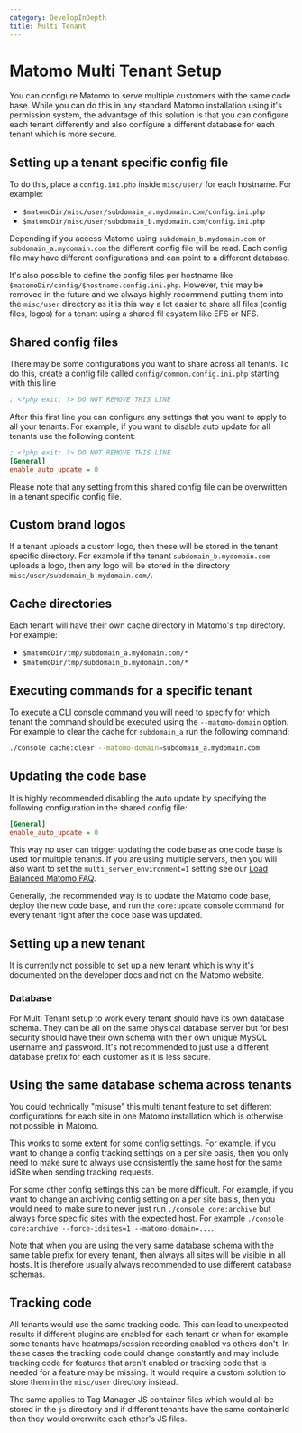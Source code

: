 ```yaml
---
category: DevelopInDepth
title: Multi Tenant
---
```

# Matomo Multi Tenant Setup

You can configure Matomo to serve multiple customers with the same code base. While you can do this in any standard Matomo installation using it's permission system, the advantage of this solution is that you can configure each tenant differently and also configure a different database for each tenant which is more secure.

## Setting up a tenant specific config file

To do this, place a `config.ini.php` inside `misc/user/` for each hostname. For example:

* `$matomoDir/misc/user/subdomain_a.mydomain.com/config.ini.php`
* `$matomoDir/misc/user/subdomain_b.mydomain.com/config.ini.php`

Depending if you access Matomo using `subdomain_b.mydomain.com` or `subdomain_a.mydomain.com` the different config file will be read. Each config file may have different configurations and can point to a different database.

It's also possible to define the config files per hostname like `$matomoDir/config/$hostname.config.ini.php`. However, this may be removed in the future and we always highly recommend putting them into the `misc/user` directory as it is this way a lot easier to share all files (config files, logos) for a tenant using a shared fil esystem like EFS or NFS.

## Shared config files

There may be some configurations you want to share across all tenants. To do this, create a config file called `config/common.config.ini.php` starting with this line

```ini
; <?php exit; ?> DO NOT REMOVE THIS LINE
```

After this first line you can configure any settings that you want to apply to all your tenants. For example, if you want to disable auto update for all tenants use the following content:

```ini
; <?php exit; ?> DO NOT REMOVE THIS LINE
[General]
enable_auto_update = 0
```

Please note that any setting from this shared config file can be overwritten in a tenant specific config file.

## Custom brand logos

If a tenant uploads a custom logo, then these will be stored in the tenant specific directory. For example if the tenant `subdomain_b.mydomain.com` uploads a logo, then any logo will be stored in the directory `misc/user/subdomain_b.mydomain.com/`.

## Cache directories

Each tenant will have their own cache directory in Matomo's `tmp` directory. For example:

* `$matomoDir/tmp/subdomain_a.mydomain.com/*`
* `$matomoDir/tmp/subdomain_b.mydomain.com/*`

## Executing commands for a specific tenant

To execute a CLI console command you will need to specify for which tenant the command should be executed using the `--matomo-domain` option. For example to clear the cache for `subdomain_a` run the following command:

```bash
./console cache:clear --matomo-domain=subdomain_a.mydomain.com
```

## Updating the code base

It is highly recommended disabling the auto update by specifying the following configuration in the shared config file:

```ini
[General]
enable_auto_update = 0
```

This way no user can trigger updating the code base as one code base is used for multiple tenants. If you are using multiple servers, then you will also want to set the `multi_server_environment=1` setting see our [Load Balanced Matomo FAQ](https://matomo.org/faq/new-to-piwik/faq_134/).

Generally, the recommended way is to update the Matomo code base, deploy the new code base, and run the `core:update` console command for every tenant right after the code base was updated.

## Setting up a new tenant

It is currently not possible to set up a new tenant which is why it's documented on the developer docs and not on the Matomo website.

### Database

For Multi Tenant setup to work every tenant should have its own database schema. They can be all on the same physical database server but for best security should have their own schema with their own unique MySQL username and password. It's not recommended to just use a different database prefix for each customer as it is less secure.

## Using the same database schema across tenants

You could technically "misuse" this multi tenant feature to set different configurations for each site in one Matomo installation which is otherwise not possible in Matomo.

This works to some extent for some config settings. For example, if you want to change a config tracking settings on a per site basis, then you only need to make sure to always use consistently the same host for the same idSite when sending tracking requests.

For some other config settings this can be more difficult. For example, if you want to change an archiving config setting on a per site basis, then you would need to make sure to never just run `./console core:archive` but always force specific sites with the expected host. For example `./console core:archive --force-idsites=1 --matomo-domain=...`.

Note that when you are using the very same database schema with the same table prefix for every tenant, then always all sites will be visible in all hosts. It is therefore usually always recommended to use different database schemas.

## Tracking code

All tenants would use the same tracking code. This can lead to unexpected results if different plugins are enabled for each tenant or when for example some tenants have heatmaps/session recording enabled vs others don't. In these cases the tracking code could change constantly and may include tracking code for features that aren't enabled or tracking code that is needed for a feature may be missing. It would require a custom solution to store them in the `misc/user` directory instead.

The same applies to Tag Manager JS container files which would all be stored in the `js` directory and if different tenants have the same containerId then they would overwrite each other's JS files.
